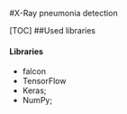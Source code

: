 #X-Ray pneumonia detection

[TOC]
##Used libraries
#### Libraries

- falcon
- TensorFlow
- Keras;
- NumPy;




